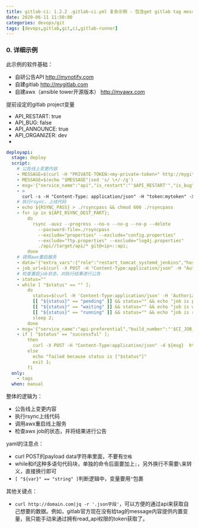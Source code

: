 ```yaml
---
title: gitlab-ci: 1.2.2 .gitlab-ci.yml 复杂示例 - 包含get gitlab tag message
date: 2020-06-11 11:50:00
categories: devops/git
tags: [devops,gitlab,git,ci,gitlab-runner]
---
```


### 0. 详细示例
此示例的软件基础：
- 自研公告API http://mynotify.com
- 自建gitlab http://mygitlab.com
- 自建awx（ansible tower开源版本） http://myawx.com

提前设定的gitlab project变量
- API_RESTART: true
- API_BUG: false
- API_ANNOUNCE: true
- API_ORGANIZER: dev
- 

``` yaml
deployapi:
  stage: deploy
  script:
    # 公告线上变更内容
    - MESSAGE=$(curl -H "PRIVATE-TOKEN:<my-private-token>" http://mygitlab.com/api/v4/projects/150/repository/tags/${CI_COMMIT_TAG}|jq -r '.message')
    - MESSAGE=$(echo "$MESSAGE"|sed 's/ \+/-/g')
    - msg='{"service_name":"api","is_restart":"'$API_RESTART'","is_bug":"'$API_BUG'","is_announce":"'$API_ANNOUNCE'","announce_message":"'$MESSAGE'","contacts":"'$GITLAB_USER_NAME'","organizer":"'$API_ORGANIZER'","build_user":"'$CI_JOB_ID'"}'
    - >
      curl -s -H "Content-Type: application/json" -H "token:mytoken" -X POST -d ${msg} http://mynotify.com/api/v1/jenkinsCount
    # 执行rsync，上线代码
    - echo ${RSYNC_PASS} > ./rsyncpass && chmod 600 ./rsyncpass
    - for ip in ${API_RSYNC_DEST_PART};
        do
          rsync -auvz --progress --no-o --no-g --no-p --delete
            --password-file=./rsyncpass
            --exclude="properties" --exclude="config.properties"
            --exclude="ftp.properties" --exclude="log4j.properties"
            ./api//target/api/* git@<ip>::api;
        done
    # 调用awx重启服务
    - data='{"extra_vars":{"role":"restart_tomcat_systemd_jenkins","host":"api","is_restart":"'$API_RESTART'"},"inventory":35}'
    - job_url=$(curl -X POST -H "Content-Type:application/json" -H "Authorization:Bearer <my-auth-string>" -d ${data} http://myawx.com/api/v2/job_templates/restart_tomcat_systemd_by_jenkins/launch/|jq -r '.url')
    # 检查重启job状态，对执行结果进行公告
    - status=""
    - while [ "$status" == "" ];
        do
          status=$(curl -H 'Content-Type:application/json' -H 'Authorization:Bearer <my-auth-string>' http://myawx.com${job_url}|jq -r '.status');
          [[ "${status}" == "pending" ]] && status="" && echo "job is pending" ;
          [[ "${status}" == "waiting" ]] && status="" && echo "job is waiting" ;
          [[ "${status}" == "running" ]] && status="" && echo "job is running" ;
          sleep 2;
        done
    - msg='{"service_name":"api-preferential","build_number":"'$CI_JOB_ID'"}'
    - if [ "$status" == "successful" ];
        then
          curl -X POST -H "Content-Type:application/json" -d ${msg}  http://mynotify.com/api/v1/jenkinsReply ;
        else
          echo "failed because status is ["$status"]"
          exit 1;
        fi
  only:
    - tags
  when: manual
```
整体的逻辑为：
- 公告线上变更内容
- 执行rsync上线代码
- 调用awx重启线上服务
- 检查awx job的状态，并将结果进行公告

yaml的注意点：
- curl POST的payload data字符串里面，不要有`空格`
- while和if这种多语句代码块，单独的命令后面要加上`;`，另外换行不需要`\`来转义，直接换行即可
- `[ "${var}" == "string" ]`判断逻辑中，变量要用`"`包裹

其他关键点：
- `curl http://domain.com|jq -r '.json字段'`，可以方便的通过api来获取自己想要的数据。例如，gitlab官方现在没有给tag的message内容提供内置变量，我只能手动来通过拥有read_api权限的token获取了。